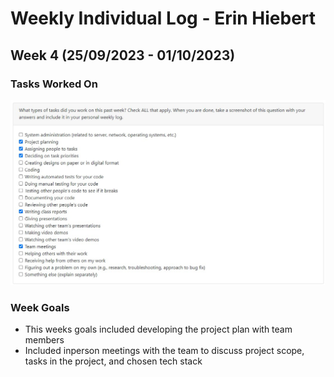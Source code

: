 # Weekly Individual Log - Erin Hiebert

## Week 4 (25/09/2023 - 01/10/2023)

### Tasks Worked On
![](imgs/erinTasksW4.jpg)

### Week Goals
- This weeks goals included developing the project plan with team members
- Included inperson meetings with the team to discuss project scope, tasks in the project, and chosen tech stack
